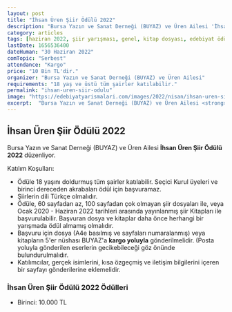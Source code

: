 ```yaml
---
layout: post
title: "İhsan Üren Şiir Ödülü 2022"
description: "Bursa Yazın ve Sanat Derneği (BUYAZ) ve Üren Ailesi 'İhsan Üren Şiir Ödülü 2022' düzenliyor."
category: articles
tags: [haziran 2022, şiir yarışması, genel, kitap dosyası, edebiyat ödülleri]
lastDate: 1656536400
dateHuman: "30 Haziran 2022"
comTopic: "Serbest"
attendance: "Kargo"
price: "10 Bin TL'dir."
organizer: "Bursa Yazın ve Sanat Derneği (BUYAZ) ve Üren Ailesi"
requirements: "18 yaş ve üstü tüm şairler katılabilir."
permalink: "ihsan-uren-siir-odulu"
image: "https://edebiyatyarismalari.com/images/2022/nisan/ihsan-uren-siir-odulu.jpg"
excerpt:  "Bursa Yazın ve Sanat Derneği (BUYAZ) ve Üren Ailesi <strong> İhsan Üren Şiir Ödülü 2022 </strong> düzenliyor."
---
```


## İhsan Üren Şiir Ödülü 2022
Bursa Yazın ve Sanat Derneği (BUYAZ) ve Üren Ailesi **İhsan Üren Şiir Ödülü 2022** düzenliyor.

Katılım Koşulları:
- Ödüle 18 yaşını doldurmuş tüm şairler katılabilir. Seçici Kurul üyeleri ve birinci dereceden akrabaları ödül için başvuramaz. 
- Şiirlerin dili Türkçe olmalıdır. 
- Ödüle, 60 sayfadan az, 100 sayfadan çok olmayan şiir dosyaları ile, veya Ocak 2020 - Haziran 2022 tarihleri arasında yayınlanmış şiir Kitapları ile  başvurulabilir. Başvuran dosya ve kitaplar daha önce herhangi bir yarışmada ödül almamış olmalıdır. 
- Başvuru için dosya (A4e basılmış ve sayfaları numaralanmış) veya kitapların 5'er nüshası BUYAZ'a **kargo yoluyla** gönderilmelidir. (Posta yoluyla gönderilen eserlerin gecikebileceği göz önünde bulundurulmalıdır. 
- Katılımcılar, gerçek isimlerini, kısa özgeçmiş ve iletişim bilgilerini içeren bir sayfayı gönderilerine eklemelidir.


### İhsan Üren Şiir Ödülü 2022 Ödülleri
- Birinci: 10.000 TL 
